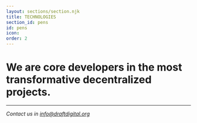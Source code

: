 ```yaml
---
layout: sections/section.njk
title: TECHNOLOGIES
section_id: pens
id: pens
icon: 
order: 2
---
```


# We are core developers in the most transformative decentralized projects.
---
*Contact us in info@draftdigital.org*
 